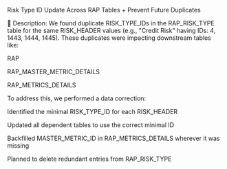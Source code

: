 Risk Type ID Update Across RAP Tables + Prevent Future Duplicates

📌 Description:
We found duplicate RISK_TYPE_IDs in the RAP_RISK_TYPE table for the same RISK_HEADER values (e.g., "Credit Risk" having IDs: 4, 1443, 1444, 1445). These duplicates were impacting downstream tables like:

RAP

RAP_MASTER_METRIC_DETAILS

RAP_METRICS_DETAILS

To address this, we performed a data correction:

Identified the minimal RISK_TYPE_ID for each RISK_HEADER

Updated all dependent tables to use the correct minimal ID

Backfilled MASTER_METRIC_ID in RAP_METRICS_DETAILS wherever it was missing

Planned to delete redundant entries from RAP_RISK_TYPE
